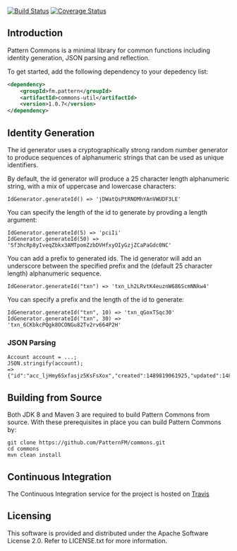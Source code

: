 [![Build Status](https://travis-ci.org/PatternFM/commons.svg?branch=master)](https://travis-ci.org/PatternFM/commons)
[![Coverage Status](https://coveralls.io/repos/github/PatternFM/commons/badge.svg?branch=master)](https://coveralls.io/github/PatternFM/commons?branch=master)  

## Introduction

Pattern Commons is a minimal library for common functions including identity generation, JSON parsing and reflection.

To get started, add the following dependency to your depedency list:
```xml
<dependency>
    <groupId>fm.pattern</groupId>
    <artifactId>commons-util</artifactId>
    <version>1.0.7</version>
</dependency>
```

## Identity Generation

The id generator uses a cryptographically strong random number generator to produce sequences of alphanumeric strings that can be used as unique identifiers.

By default, the id generator will produce a 25 character length alphanumeric string, with a mix of uppercase and lowercase characters:
```
IdGenerator.generateId() => 'jDWatQsPtRNOMhYAnVWUDF3LE'
```

You can specify the length of the id to generate by provding a length argument:
```
IdGenerator.generateId(5) => 'pciIi'
IdGenerator.generateId(50) => 'Sf3hcRp8yIveqZbkx3AMTpomZzbDVHfxyOIyGzjZCaPaGdc0NC'
```

You can add a prefix to generated ids. The id generator will add an underscore between the specified prefix and the (default 25 character length) alphanumeric sequence.
```
IdGenerator.generateId("txn") => 'txn_Lh2LRvtK4euznW686ScmNNkw4'
```

You can specify a prefix and the length of the id to generate:
```
IdGenerator.generateId("txn", 10) => 'txn_qGoxTSqc30'
IdGenerator.generateId("txn", 30) => 'txn_6CKbkcPQgk8OCONGu82Tv2rv664P2H'
```

### JSON Parsing

```
Account account = ...;
JSON.stringify(account);
=> {"id":"acc_ljHmy6Sxfasjz5KsFsXox","created":1489819061925,"updated":1489819061925,"firstName":"John","lastName":"Smith","locked":false}
```


## Building from Source

Both JDK 8 and Maven 3 are required to build Pattern Commons from source. With these prerequisites in place you can build Pattern Commons by:
```
git clone https://github.com/PatternFM/commons.git
cd commons
mvn clean install
```

## Continuous Integration

The Continuous Integration service for the project is hosted on [Travis](https://travis-ci.org/PatternFM/commons) 


## Licensing

This software is provided and distributed under the Apache Software License 2.0. Refer to LICENSE.txt for more information.